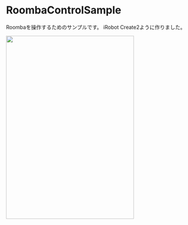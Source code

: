 # RoombaControlSample

Roombaを操作するためのサンプルです。
iRobot Create2ように作りました。

<img src="http://i.imgur.com/QBeMeAl.jpg" width="350" height="500">

